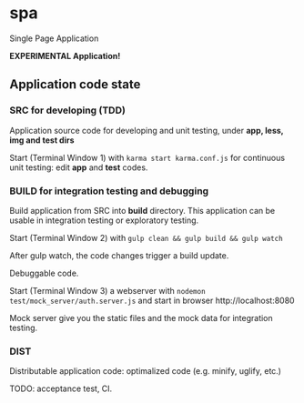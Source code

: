 spa
===

Single Page Application

__EXPERIMENTAL Application!__

## Application code state

### SRC for developing (TDD)

Application source code for developing and unit testing, under __app, less, img and test dirs__

Start (Terminal Window 1) with `karma start karma.conf.js` for continuous unit testing: edit __app__ and __test__ codes.

### BUILD for integration testing and debugging

Build application from SRC into __build__ directory. This application can be usable in integration testing or exploratory testing.

Start (Terminal Window 2) with `gulp clean && gulp build && gulp watch`

After gulp watch, the code changes trigger a build update.

Debuggable code.

Start (Terminal Window 3) a webserver with `nodemon test/mock_server/auth.server.js` and start in browser http://localhost:8080

Mock server give you the static files and the mock data for integration testing.

### DIST

Distributable application code: optimalized code (e.g. minify, uglify, etc.)

TODO: acceptance test, CI. 
